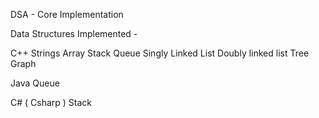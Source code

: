 DSA - Core Implementation 

Data Structures Implemented - 

C++ 
    Strings
    Array 
    Stack
    Queue
    Singly Linked List
    Doubly linked list 
    Tree
    Graph

Java 
    Queue

C# ( Csharp )
    Stack

